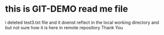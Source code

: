 # this is GIT-DEMO read me file
i deleted test3.txt file and it doenst reflect in the local working directory and but not sure how it is here in remote repository
Thank You
